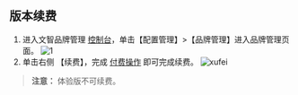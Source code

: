 ## 版本续费
1. 进入文智品牌管理 [控制台](https://console.cloud.tencent.com/brand)，单击【配置管理】>【品牌管理】进入品牌管理页面。
 ![1](https://main.qcloudimg.com/raw/68f8bb418d2a3237d22ae79c2b6e06fb.png)
2. 单击右侧 【续费】，完成 [付费操作]() 即可完成续费。
 ![xufei](https://main.qcloudimg.com/raw/1960a4a51945d3034c9fd99b1e9c2ece.png)
 >**注意：**
 >体验版不可续费。
